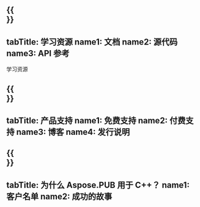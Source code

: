 ﻿---
translation: true
deploy: false
---

{{<section learningresources>}}
---
tabTitle: 学习资源
name1: 文档
name2: 源代码
name3: API 参考
---

学习资源

{{<section support>}}
---
tabTitle: 产品支持
name1: 免费支持
name2: 付费支持
name3: 博客
name4: 发行说明
---

{{<section why>}}
---
tabTitle: 为什么 Aspose.PUB 用于 C++？
name1: 客户名单
name2: 成功的故事
---